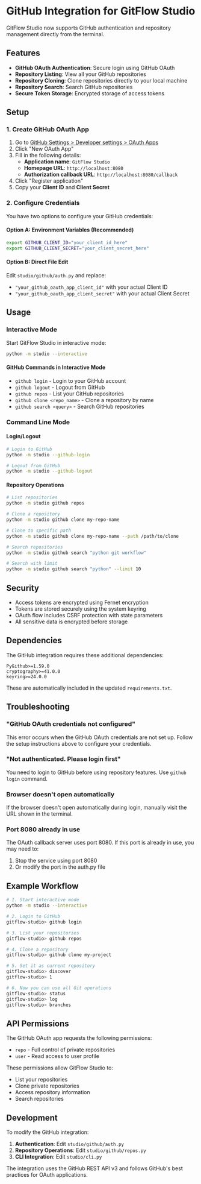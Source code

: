 # GitHub Integration for GitFlow Studio

GitFlow Studio now supports GitHub authentication and repository management directly from the terminal.

## Features

- **GitHub OAuth Authentication**: Secure login using GitHub OAuth
- **Repository Listing**: View all your GitHub repositories
- **Repository Cloning**: Clone repositories directly to your local machine
- **Repository Search**: Search GitHub repositories
- **Secure Token Storage**: Encrypted storage of access tokens

## Setup

### 1. Create GitHub OAuth App

1. Go to [GitHub Settings > Developer settings > OAuth Apps](https://github.com/settings/developers)
2. Click "New OAuth App"
3. Fill in the following details:
   - **Application name**: `GitFlow Studio`
   - **Homepage URL**: `http://localhost:8080`
   - **Authorization callback URL**: `http://localhost:8080/callback`
4. Click "Register application"
5. Copy your **Client ID** and **Client Secret**

### 2. Configure Credentials

You have two options to configure your GitHub credentials:

#### Option A: Environment Variables (Recommended)

```bash
export GITHUB_CLIENT_ID="your_client_id_here"
export GITHUB_CLIENT_SECRET="your_client_secret_here"
```

#### Option B: Direct File Edit

Edit `studio/github/auth.py` and replace:
- `"your_github_oauth_app_client_id"` with your actual Client ID
- `"your_github_oauth_app_client_secret"` with your actual Client Secret

## Usage

### Interactive Mode

Start GitFlow Studio in interactive mode:

```bash
python -m studio --interactive
```

#### GitHub Commands in Interactive Mode

- `github login` - Login to your GitHub account
- `github logout` - Logout from GitHub
- `github repos` - List your GitHub repositories
- `github clone <repo_name>` - Clone a repository by name
- `github search <query>` - Search GitHub repositories

### Command Line Mode

#### Login/Logout

```bash
# Login to GitHub
python -m studio --github-login

# Logout from GitHub
python -m studio --github-logout
```

#### Repository Operations

```bash
# List repositories
python -m studio github repos

# Clone a repository
python -m studio github clone my-repo-name

# Clone to specific path
python -m studio github clone my-repo-name --path /path/to/clone

# Search repositories
python -m studio github search "python git workflow"

# Search with limit
python -m studio github search "python" --limit 10
```

## Security

- Access tokens are encrypted using Fernet encryption
- Tokens are stored securely using the system keyring
- OAuth flow includes CSRF protection with state parameters
- All sensitive data is encrypted before storage

## Dependencies

The GitHub integration requires these additional dependencies:

```
PyGithub>=1.59.0
cryptography>=41.0.0
keyring>=24.0.0
```

These are automatically included in the updated `requirements.txt`.

## Troubleshooting

### "GitHub OAuth credentials not configured"

This error occurs when the GitHub OAuth credentials are not set up. Follow the setup instructions above to configure your credentials.

### "Not authenticated. Please login first"

You need to login to GitHub before using repository features. Use `github login` command.

### Browser doesn't open automatically

If the browser doesn't open automatically during login, manually visit the URL shown in the terminal.

### Port 8080 already in use

The OAuth callback server uses port 8080. If this port is already in use, you may need to:
1. Stop the service using port 8080
2. Or modify the port in the auth.py file

## Example Workflow

```bash
# 1. Start interactive mode
python -m studio --interactive

# 2. Login to GitHub
gitflow-studio> github login

# 3. List your repositories
gitflow-studio> github repos

# 4. Clone a repository
gitflow-studio> github clone my-project

# 5. Set it as current repository
gitflow-studio> discover
gitflow-studio> 1

# 6. Now you can use all Git operations
gitflow-studio> status
gitflow-studio> log
gitflow-studio> branches
```

## API Permissions

The GitHub OAuth app requests the following permissions:
- `repo` - Full control of private repositories
- `user` - Read access to user profile

These permissions allow GitFlow Studio to:
- List your repositories
- Clone private repositories
- Access repository information
- Search repositories

## Development

To modify the GitHub integration:

1. **Authentication**: Edit `studio/github/auth.py`
2. **Repository Operations**: Edit `studio/github/repos.py`
3. **CLI Integration**: Edit `studio/cli.py`

The integration uses the GitHub REST API v3 and follows GitHub's best practices for OAuth applications. 